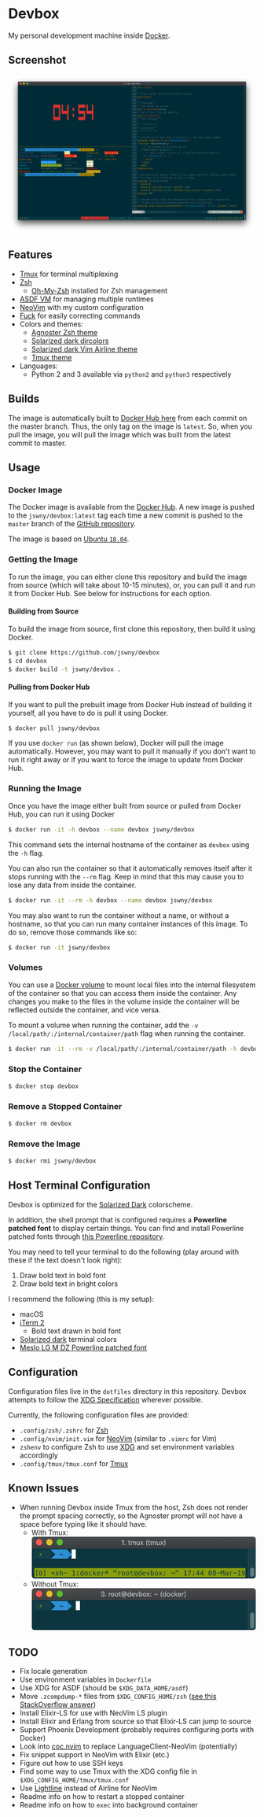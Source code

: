 # Devbox
My personal development machine inside [Docker](https://www.docker.com/).

## Screenshot
![Screenshot](images/screenshot.png)

## Features
- [Tmux](https://github.com/tmux/tmux) for terminal multiplexing
- [Zsh](http://zsh.sourceforge.net/)
  - [Oh-My-Zsh](https://github.com/robbyrussell/oh-my-zsh) installed for Zsh management
- [ASDF VM](https://github.com/asdf-vm/asdf) for managing multiple runtimes
- [NeoVim](https://neovim.io/) with my custom configuration
- [Fuck](https://github.com/nvbn/thefuck) for easily correcting commands
- Colors and themes:
    - [Agnoster Zsh theme](https://github.com/agnoster/agnoster-zsh-theme)
    - [Solarized dark dircolors](https://github.com/seebi/dircolors-solarized)
    - [Solarized dark Vim Airline theme](https://github.com/vim-airline/vim-airline-themes)
    - [Tmux theme](https://github.com/jimeh/tmux-themepack) 
- Languages:
  - Python 2 and 3 available via `python2` and `python3` respectively

## Builds
The image is automatically built to [Docker Hub here](https://hub.docker.com/r/jswny/devbox) from each commit on the master branch. Thus, the only tag on the image is `latest`. So, when you pull the image, you will pull the image which was built from the latest commit to master.

## Usage
### Docker Image
The Docker image is available from the [Docker Hub](https://hub.docker.com/r/jswny/devbox). A new image is pushed to the `jswny/devbox:latest` tag each time a new commit is pushed to the `master` branch of the [GitHub repository](https://github.com/jswny/devbox).

The image is based on [Ubuntu `18.04`](https://hub.docker.com/_/ubuntu).

### Getting the Image
To run the image, you can either clone this repository and build the image from source (which will take about 10-15 minutes), or, you can pull it and run it from Docker Hub. See below for instructions for each option.

#### Building from Source
To build the image from source, first clone this repository, then build it using Docker.
```sh
$ git clone https://github.com/jswny/devbox
$ cd devbox
$ docker build -t jswny/devbox .
```

#### Pulling from Docker Hub
If you want to pull the prebuilt image from Docker Hub instead of building it yourself, all you have to do is pull it using Docker.
```sh
$ docker pull jswny/devbox
```
If you use `docker run` (as shown below), Docker will pull the image automatically. However, you may want to pull it manually if you don't want to run it right away or if you want to force the image to update from Docker Hub.

### Running the Image
Once you have the image either built from source or pulled from Docker Hub, you can run it using Docker
```sh
$ docker run -it -h devbox --name devbox jswny/devbox
```
This command sets the internal hostname of the container as `devbox` using the `-h` flag.

You can also run the container so that it automatically removes itself after it stops running with the `--rm` flag. Keep in mind that this may cause you to lose any data from inside the container.
```sh
$ docker run -it --rm -h devbox --name devbox jswny/devbox
```

You may also want to run the container without a name, or without a hostname, so that you can run many container instances of this image. To do so, remove those commands like so:
```sh
$ docker run -it jswny/devbox
```

### Volumes
You can use a [Docker volume](https://docs.docker.com/storage/volumes/) to mount local files into the internal filesystem of the container so that you can access them inside the container. Any changes you make to the files in the volume inside the container will be reflected outside the container, and vice versa.

To mount a volume when running the container, add the `-v /local/path/:/internal/container/path` flag when running the container.

```sh
$ docker run -it --rm -v /local/path/:/internal/container/path -h devbox --name devbox jswny/devbox
```

### Stop the Container
```sh
$ docker stop devbox
```

### Remove a Stopped Container
```sh
$ docker rm devbox
```

### Remove the Image
```sh
$ docker rmi jswny/devbox
```

## Host Terminal Configuration
Devbox is optimized for the [Solarized Dark](https://ethanschoonover.com/solarized/) colorscheme.

In addition, the shell prompt that is configured requires a **Powerline patched font** to display certain things. You can find and install Powerline patched fonts through [this Powerline repository](https://github.com/powerline/fonts).

You may need to tell your terminal to do the following (play around with these if the text doesn't look right):
1. Draw bold text in bold font
2. Draw bold text in bright colors

I recommend the following (this is my setup):
- macOS
- [iTerm 2](https://www.iterm2.com/)
  - Bold text drawn in bold font
- [Solarized dark](https://ethanschoonover.com/solarized/) terminal colors
- [Meslo LG M DZ Powerline patched font](https://github.com/powerline/fonts)

## Configuration
Configuration files live in the `dotfiles` directory in this repository. Devbox attempts to follow the [XDG Specification](https://specifications.freedesktop.org/basedir-spec/basedir-spec-0.6.html) wherever possible.

Currently, the following configuration files are provided:
- `.config/zsh/.zshrc` for [Zsh](http://zsh.sourceforge.net/)
- `.config/nvim/init.vim` for [NeoVim](https://neovim.io/) (similar to `.vimrc` for Vim)
- `zshenv` to configure Zsh to use [XDG](https://specifications.freedesktop.org/basedir-spec/basedir-spec-0.6.html) and set environment variables accordingly
- `.config/tmux/tmux.conf` for [Tmux](https://github.com/tmux/tmux)

## Known Issues
- When running Devbox inside Tmux from the host, Zsh does not render the prompt spacing correctly, so the Agnoster prompt will not have a space before typing like it should have.
  - With Tmux:
  ![Issue with Tmux](images/issue-tmux-zsh-spacing-bad.png)
  - Without Tmux:
  ![Issue without Tmux](images/issue-tmux-zsh-spacing-good.png)

## TODO
- Fix locale generation
- Use environment variables in `Dockerfile`
- Use XDG for ASDF (should be `$XDG_DATA_HOME/asdf`)
- Move `.zcompdump-*` files from `$XDG_CONFIG_HOME/zsh` ([see this StackOverflow answer](https://unix.stackexchange.com/questions/391641/separate-path-for-zcompdump-files))
- Install Elixir-LS for use with NeoVim LS plugin
- Install Elixir and Erlang from source so that Elixir-LS can jump to source
- Support Phoenix Development (probably requires configuring ports with Docker)
- Look into [coc.nvim](https://github.com/neoclide/coc.nvim) to replace LanguageClient-NeoVim (potentially)
- Fix snippet support in NeoVim with Elixir (etc.)
- Figure out how to use SSH keys
- Find some way to use Tmux with the XDG config file in `$XDG_CONFIG_HOME/tmux/tmux.conf`
- Use [Lightline](https://github.com/itchyny/lightline.vim) instead of Airline for NeoVim
- Readme info on how to restart a stopped container
- Readme info on how to `exec` into background container